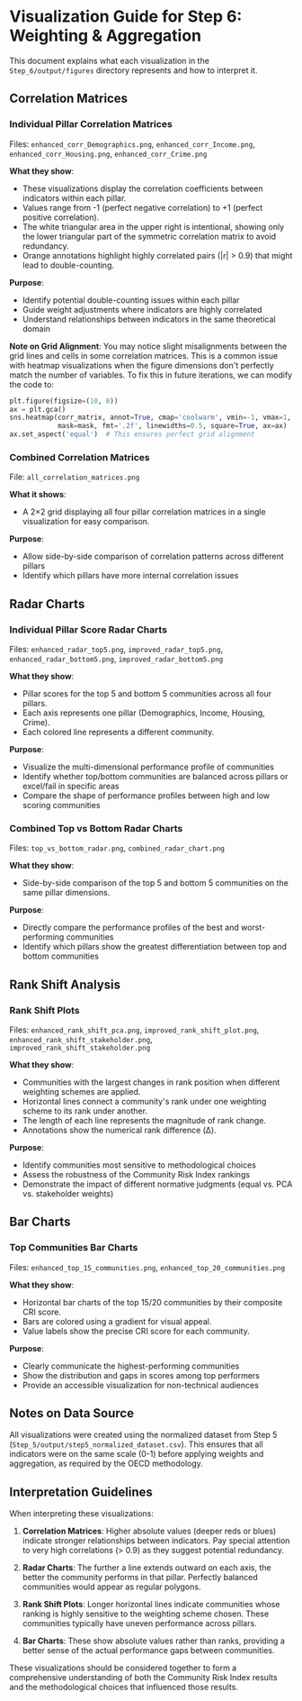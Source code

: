 # Visualization Guide for Step 6: Weighting & Aggregation

This document explains what each visualization in the `Step_6/output/figures` directory represents and how to interpret it.

## Correlation Matrices

### Individual Pillar Correlation Matrices
Files: `enhanced_corr_Demographics.png`, `enhanced_corr_Income.png`, `enhanced_corr_Housing.png`, `enhanced_corr_Crime.png`

**What they show**: 
- These visualizations display the correlation coefficients between indicators within each pillar.
- Values range from -1 (perfect negative correlation) to +1 (perfect positive correlation).
- The white triangular area in the upper right is intentional, showing only the lower triangular part of the symmetric correlation matrix to avoid redundancy.
- Orange annotations highlight highly correlated pairs (|r| > 0.9) that might lead to double-counting.

**Purpose**:
- Identify potential double-counting issues within each pillar
- Guide weight adjustments where indicators are highly correlated
- Understand relationships between indicators in the same theoretical domain

**Note on Grid Alignment**: 
You may notice slight misalignments between the grid lines and cells in some correlation matrices. This is a common issue with heatmap visualizations when the figure dimensions don't perfectly match the number of variables. To fix this in future iterations, we can modify the code to:
```python
plt.figure(figsize=(10, 8))
ax = plt.gca()
sns.heatmap(corr_matrix, annot=True, cmap='coolwarm', vmin=-1, vmax=1, 
            mask=mask, fmt='.2f', linewidths=0.5, square=True, ax=ax)
ax.set_aspect('equal')  # This ensures perfect grid alignment
```

### Combined Correlation Matrices
File: `all_correlation_matrices.png`

**What it shows**:
- A 2×2 grid displaying all four pillar correlation matrices in a single visualization for easy comparison.

**Purpose**:
- Allow side-by-side comparison of correlation patterns across different pillars
- Identify which pillars have more internal correlation issues

## Radar Charts

### Individual Pillar Score Radar Charts
Files: `enhanced_radar_top5.png`, `improved_radar_top5.png`, `enhanced_radar_bottom5.png`, `improved_radar_bottom5.png`

**What they show**:
- Pillar scores for the top 5 and bottom 5 communities across all four pillars.
- Each axis represents one pillar (Demographics, Income, Housing, Crime).
- Each colored line represents a different community.

**Purpose**:
- Visualize the multi-dimensional performance profile of communities
- Identify whether top/bottom communities are balanced across pillars or excel/fail in specific areas
- Compare the shape of performance profiles between high and low scoring communities

### Combined Top vs Bottom Radar Charts
Files: `top_vs_bottom_radar.png`, `combined_radar_chart.png`

**What they show**:
- Side-by-side comparison of the top 5 and bottom 5 communities on the same pillar dimensions.

**Purpose**:
- Directly compare the performance profiles of the best and worst-performing communities
- Identify which pillars show the greatest differentiation between top and bottom communities

## Rank Shift Analysis

### Rank Shift Plots
Files: `enhanced_rank_shift_pca.png`, `improved_rank_shift_plot.png`, `enhanced_rank_shift_stakeholder.png`, `improved_rank_shift_stakeholder.png`

**What they show**:
- Communities with the largest changes in rank position when different weighting schemes are applied.
- Horizontal lines connect a community's rank under one weighting scheme to its rank under another.
- The length of each line represents the magnitude of rank change.
- Annotations show the numerical rank difference (Δ).

**Purpose**:
- Identify communities most sensitive to methodological choices
- Assess the robustness of the Community Risk Index rankings
- Demonstrate the impact of different normative judgments (equal vs. PCA vs. stakeholder weights)

## Bar Charts

### Top Communities Bar Charts
Files: `enhanced_top_15_communities.png`, `enhanced_top_20_communities.png`

**What they show**:
- Horizontal bar charts of the top 15/20 communities by their composite CRI score.
- Bars are colored using a gradient for visual appeal.
- Value labels show the precise CRI score for each community.

**Purpose**:
- Clearly communicate the highest-performing communities
- Show the distribution and gaps in scores among top performers
- Provide an accessible visualization for non-technical audiences

## Notes on Data Source

All visualizations were created using the normalized dataset from Step 5 (`Step_5/output/step5_normalized_dataset.csv`). This ensures that all indicators were on the same scale (0-1) before applying weights and aggregation, as required by the OECD methodology.

## Interpretation Guidelines

When interpreting these visualizations:

1. **Correlation Matrices**: Higher absolute values (deeper reds or blues) indicate stronger relationships between indicators. Pay special attention to very high correlations (> 0.9) as they suggest potential redundancy.

2. **Radar Charts**: The further a line extends outward on each axis, the better the community performs in that pillar. Perfectly balanced communities would appear as regular polygons.

3. **Rank Shift Plots**: Longer horizontal lines indicate communities whose ranking is highly sensitive to the weighting scheme chosen. These communities typically have uneven performance across pillars.

4. **Bar Charts**: These show absolute values rather than ranks, providing a better sense of the actual performance gaps between communities.

These visualizations should be considered together to form a comprehensive understanding of both the Community Risk Index results and the methodological choices that influenced those results. 